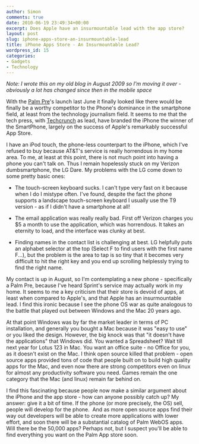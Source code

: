 ```yaml
---
author: Simon
comments: true
date: 2010-06-19 23:49:34+00:00
excerpt: Does Apple have an insurmountable lead with the app store?
layout: post
slug: iphone-apps-store-an-insurmountable-lead
title: iPhone Apps Store - An Insurmountable Lead?
wordpress_id: 15
categories:
- Gadgets
- Technology
---
```


_Note: I wrote this on my old blog in August 2009 so I'm moving it over - obviously a lot has changed since then in the mobile space_

With the [Palm Pre](http://www.palm.com/us/products/phones/pre/)'s launch last June it finally looked like there would be finally be a worthy competitor to the Phone's dominance in the smartphone field, at least from the technology journalism field. It seems to me that the tech press, with [Techcrunch](http://www.techcrunch.com/2009/06/18/the-pre-app-catalog-is-tracking-way-way-behind-apples-app-store-and-its-palms-fault/) as lead, have branded the iPhone the winner of the SmartPhone, largely on the success of Apple's remarkably successful App Store.

I have an iPod touch, the phone-less counterpart to the iPhone, which I've refused to buy because AT&T's service is really horrendous in my home area. To me, at least at this point, there is not much point into having a phone you can't talk on. Thus I remain hopelessly stuck on my Verizon dumbsmartphone, the LG Dare. My problems with the LG come down to some pretty basic ones:



	
  * The touch-screen keyboard sucks. I can't type very fast on it because when I do I mistype often. I've found, despite the fact the phone supports a landscape touch-screen keyboard I usually use the T9 version - as if I didn't have a smartphone at all!



	
  * The email application was really really bad. First off Verizon charges you $5 a month to use the application, which was horrendous. It takes an eternity to load, and the interface was clunky at best.



	
  * Finding names in the contact list is challenging at best. LG helpfully puts an alphabet selector at the top (Select F to find users with the first name F...), but the problem is the area to tap is so tiny that it becomes very difficult to hit the right key and you end up scrolling helplessly trying to find the right name.


My contact is up in August, so I'm contemplating a new phone - specifically a Palm Pre, because I've heard Sprint's service may actually work in my home. It seems to me a key criticism that their store is devoid of apps, at least when compared to Apple's, and that Apple has an insurmountable lead. I find this ironic because I see the phone OS war as quite analogous to the battle that played out between Windows and the Mac 20 years ago.

At that point Windows was by far the market leader in terms of PC installation, and generally you bought a Mac because it was "easy to use" or you liked the design. However, the big knock was that "it doesn't have the applications" that Windows did. You wanted a Spreadsheet? Wait till next year for Lotus 123 in Mac. You want an office suite - no Office for you, as it doesn't exist on the Mac. I think open source killed that problem - open source apps provided tons of code that people built on to build high quality apps for the Mac, and even now there are strong competitors even on linux for almost any productivity software you need. Games remain the one category that the Mac (and linux) remain far behind on.

I find this fascinating because people now make a similar argument about the iPhone and the app store - how can anyone possibly catch up? My answer: give it a bit of time. If the phone (or more precisely, the OS) sell, people will develop for the phone.  And as more open source apps find their way out developers will be able to create more applications with lower effort, and soon there will be a substantial catalog of Palm WebOS apps. Will there be the 50,000 apps? Perhaps not, but I suspect you'll be able to find everything you want on the Palm App store soon.
